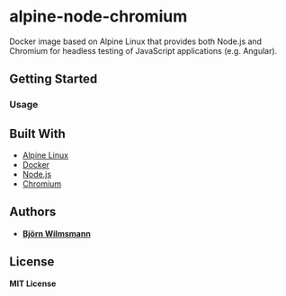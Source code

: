# alpine-node-chromium
Docker image based on Alpine Linux that provides both Node.js and Chromium for headless testing of JavaScript applications (e.g. Angular).

## Getting Started

### Usage

## Built With

* [Alpine Linux](https://alpinelinux.org/)
* [Docker](https://www.docker.com/)
* [Node.js](https://nodejs.org)
* [Chromium](https://www.chromium.org/Home)

## Authors

* **[Björn Wilmsmann](https://bjoernkw.com)**

## License

**MIT License**

